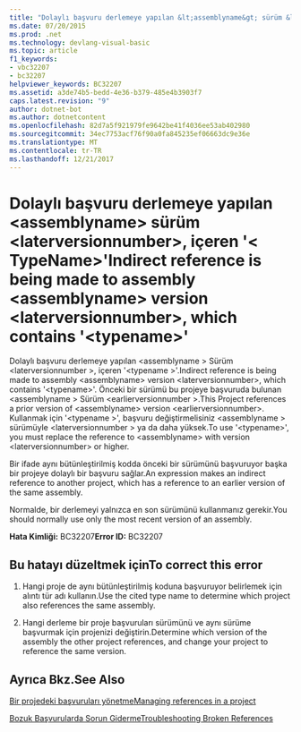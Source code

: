 ```yaml
---
title: "Dolaylı başvuru derlemeye yapılan &lt;assemblyname&gt; sürüm &lt;laterversionnumber&gt;, içeren &#39;&lt; TypeName&gt;&#39;"
ms.date: 07/20/2015
ms.prod: .net
ms.technology: devlang-visual-basic
ms.topic: article
f1_keywords:
- vbc32207
- bc32207
helpviewer_keywords: BC32207
ms.assetid: a3de74b5-bedd-4e36-b379-485e4b3903f7
caps.latest.revision: "9"
author: dotnet-bot
ms.author: dotnetcontent
ms.openlocfilehash: 82d7a5f921979fe9642be41f4036ee53ab402980
ms.sourcegitcommit: 34ec7753acf76f90a0fa845235ef06663dc9e36e
ms.translationtype: MT
ms.contentlocale: tr-TR
ms.lasthandoff: 12/21/2017
---
```

# <a name="indirect-reference-is-being-made-to-assembly-ltassemblynamegt-version-ltlaterversionnumbergt-which-contains-39lttypenamegt39"></a><span data-ttu-id="6cb34-102">Dolaylı başvuru derlemeye yapılan &lt;assemblyname&gt; sürüm &lt;laterversionnumber&gt;, içeren &#39;&lt; TypeName&gt;&#39;</span><span class="sxs-lookup"><span data-stu-id="6cb34-102">Indirect reference is being made to assembly &lt;assemblyname&gt; version &lt;laterversionnumber&gt;, which contains &#39;&lt;typename&gt;&#39;</span></span>
<span data-ttu-id="6cb34-103">Dolaylı başvuru derlemeye yapılan \<assemblyname > Sürüm \<laterversionnumber >, içeren '\<typename >'.</span><span class="sxs-lookup"><span data-stu-id="6cb34-103">Indirect reference is being made to assembly \<assemblyname> version \<laterversionnumber>, which contains '\<typename>'.</span></span> <span data-ttu-id="6cb34-104">Önceki bir sürümü bu projeye başvuruda bulunan \<assemblyname > Sürüm \<earlierversionnumber >.</span><span class="sxs-lookup"><span data-stu-id="6cb34-104">This Project references a prior version of \<assemblyname> version \<earlierversionnumber>.</span></span> <span data-ttu-id="6cb34-105">Kullanmak için '\<typename >', başvuru değiştirmelisiniz \<assemblyname > sürümüyle \<laterversionnumber > ya da daha yüksek.</span><span class="sxs-lookup"><span data-stu-id="6cb34-105">To use '\<typename>', you must replace the reference to \<assemblyname> with version \<laterversionnumber> or higher.</span></span>  
  
 <span data-ttu-id="6cb34-106">Bir ifade aynı bütünleştirilmiş kodda önceki bir sürümünü başvuruyor başka bir projeye dolaylı bir başvuru sağlar.</span><span class="sxs-lookup"><span data-stu-id="6cb34-106">An expression makes an indirect reference to another project, which has a reference to an earlier version of the same assembly.</span></span>  
  
 <span data-ttu-id="6cb34-107">Normalde, bir derlemeyi yalnızca en son sürümünü kullanmanız gerekir.</span><span class="sxs-lookup"><span data-stu-id="6cb34-107">You should normally use only the most recent version of an assembly.</span></span>  
  
 <span data-ttu-id="6cb34-108">**Hata Kimliği:** BC32207</span><span class="sxs-lookup"><span data-stu-id="6cb34-108">**Error ID:** BC32207</span></span>  
  
## <a name="to-correct-this-error"></a><span data-ttu-id="6cb34-109">Bu hatayı düzeltmek için</span><span class="sxs-lookup"><span data-stu-id="6cb34-109">To correct this error</span></span>  
  
1.  <span data-ttu-id="6cb34-110">Hangi proje de aynı bütünleştirilmiş koduna başvuruyor belirlemek için alıntı tür adı kullanın.</span><span class="sxs-lookup"><span data-stu-id="6cb34-110">Use the cited type name to determine which project also references the same assembly.</span></span>  
  
2.  <span data-ttu-id="6cb34-111">Hangi derleme bir proje başvuruları sürümünü ve aynı sürüme başvurmak için projenizi değiştirin.</span><span class="sxs-lookup"><span data-stu-id="6cb34-111">Determine which version of the assembly the other project references, and change your project to reference the same version.</span></span>  
  
## <a name="see-also"></a><span data-ttu-id="6cb34-112">Ayrıca Bkz.</span><span class="sxs-lookup"><span data-stu-id="6cb34-112">See Also</span></span>  
 [<span data-ttu-id="6cb34-113">Bir projedeki başvuruları yönetme</span><span class="sxs-lookup"><span data-stu-id="6cb34-113">Managing references in a project</span></span>](/visualstudio/ide/managing-references-in-a-project)  
   
 [<span data-ttu-id="6cb34-114">Bozuk Başvurularda Sorun Giderme</span><span class="sxs-lookup"><span data-stu-id="6cb34-114">Troubleshooting Broken References</span></span>](/visualstudio/ide/troubleshooting-broken-references)
